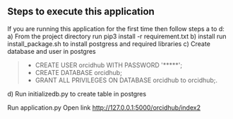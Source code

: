 Steps to execute this application
-------------

If you are running this application for the first time then follow steps a to d:
	a) From the project directory run pip3 install -r requirement.txt
	b) install run install_package.sh to install postgress and required libraries
	c) Create database and user in postgres
	
> - CREATE USER orcidhub WITH PASSWORD '*****';
> - CREATE DATABASE orcidhub;
> - GRANT ALL PRIVILEGES ON DATABASE orcidhub to orcidhub;.


d) Run initializedb.py to create table in postgres

Run application.py
Open link http://127.0.0.1:5000/orcidhub/index2
